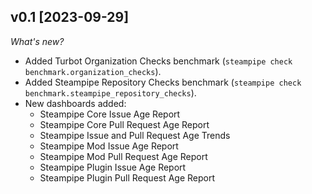 ## v0.1 [2023-09-29]

_What's new?_

- Added Turbot Organization Checks benchmark (`steampipe check benchmark.organization_checks`).
- Added Steampipe Repository Checks benchmark (`steampipe check benchmark.steampipe_repository_checks`).
- New dashboards added:
  - Steampipe Core Issue Age Report
  - Steampipe Core Pull Request Age Report
  - Steampipe Issue and Pull Request Age Trends
  - Steampipe Mod Issue Age Report
  - Steampipe Mod Pull Request Age Report
  - Steampipe Plugin Issue Age Report
  - Steampipe Plugin Pull Request Age Report
